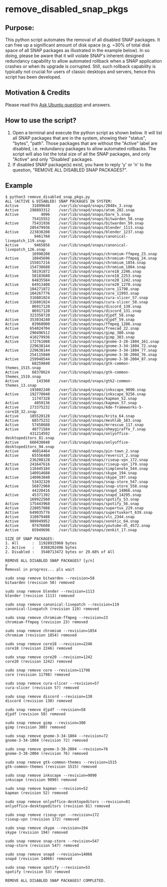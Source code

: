 # remove_disabled_snap_pkgs

## Purpose: 
This python script automates the removal of all disabled SNAP packages. It can free up a significant amount of disk space (e.g. ~30% of total disk space of all SNAP packages as illustrated in the example below). In so doing, please be aware that it will violate SNAP's inherent designed redundancy capability to allow automated rollback when a SNAP application crashes or when its upgrade is corrupted. Still, such rollback capability is typically not crucial for users of classic desktops and servers, hence this script has been developed.

## Motivation & Credits
Please read this [Ask Ubuntu question](https://askubuntu.com/q/1386455/541417) and answers.

## How to use the script? 
 1. Open a terminal and execute the python script as shown below. It will list all SNAP packages that are in the system, showing their "status", "bytes", "path". Those packages that are without the "Active" label are disabled, i.e. redundancy packages to allow automated rollbacks. The script will also list the total size of all the SNAP packages, and only "Active" and only "Disabled' packages.
 2. If disabled SNAP package(s) exist, you have to reply 'y' or 'n' to the question, "REMOVE ALL DISABLED SNAP PACKAGES?".

## Example
    $ python3 remove_disabled_snap_pkgs.py
    ALL (ACTIVE & DISABLED) SNAP PACKAGES IN SYSTEM:
    Active	    31899648	/var/lib/snapd/snaps/2048x_3.snap
    Active	   298893312	/var/lib/snapd/snaps/atom_282.snap
    Active	        4096	/var/lib/snapd/snaps/bare_5.snap
                75415552	/var/lib/snapd/snaps/bitwarden_58.snap
    Active	    75431936	/var/lib/snapd/snaps/bitwarden_59.snap
               205479936	/var/lib/snapd/snaps/blender_1113.snap
    Active	   223838208	/var/lib/snapd/snaps/blender_1237.snap
                 9461760	/var/lib/snapd/snaps/canonical-livepatch_119.snap
    Active	     9465856	/var/lib/snapd/snaps/canonical-livepatch_126.snap
                16990208	/var/lib/snapd/snaps/chromium-ffmpeg_23.snap
    Active	    18845696	/var/lib/snapd/snaps/chromium-ffmpeg_24.snap
               155017216	/var/lib/snapd/snaps/chromium_1854.snap
    Active	   154738688	/var/lib/snapd/snaps/chromium_1864.snap
                58191872	/var/lib/snapd/snaps/core18_2246.snap
    Active	    58183680	/var/lib/snapd/snaps/core18_2253.snap
                64835584	/var/lib/snapd/snaps/core20_1242.snap
    Active	    64913408	/var/lib/snapd/snaps/core20_1270.snap
               104271872	/var/lib/snapd/snaps/core_11798.snap
    Active	   104267776	/var/lib/snapd/snaps/core_11993.snap
               316801024	/var/lib/snapd/snaps/cura-slicer_57.snap
    Active	   316801024	/var/lib/snapd/snaps/cura-slicer_58.snap
                86917120	/var/lib/snapd/snaps/discord_130.snap
    Active	    86917120	/var/lib/snapd/snaps/discord_131.snap
               323358720	/var/lib/snapd/snaps/djpdf_58.snap
    Active	   353034240	/var/lib/snapd/snaps/djpdf_59.snap
    Active	    83968000	/var/lib/snapd/snaps/ffmpeg_1286.snap
    Active	   654024704	/var/lib/snapd/snaps/freecad_22.snap
               290496512	/var/lib/snapd/snaps/gimp_380.snap
    Active	   410279936	/var/lib/snapd/snaps/gimp_383.snap
    Active	   172761088	/var/lib/snapd/snaps/gnome-3-28-1804_161.snap
               229638144	/var/lib/snapd/snaps/gnome-3-34-1804_72.snap
    Active	   229638144	/var/lib/snapd/snaps/gnome-3-34-1804_77.snap
               254115840	/var/lib/snapd/snaps/gnome-3-38-2004_76.snap
    Active	   259948544	/var/lib/snapd/snaps/gnome-3-38-2004_87.snap
                68259840	/var/lib/snapd/snaps/gtk-common-themes_1515.snap
    Active	    68378624	/var/lib/snapd/snaps/gtk-common-themes_1519.snap
    Active	      143360	/var/lib/snapd/snaps/gtk2-common-themes_13.snap
               193802240	/var/lib/snapd/snaps/inkscape_9090.snap
    Active	   192770048	/var/lib/snapd/snaps/inkscape_9256.snap
                11747328	/var/lib/snapd/snaps/kapman_52.snap
    Active	     4059136	/var/lib/snapd/snaps/kapman_57.snap
    Active	   273375232	/var/lib/snapd/snaps/kde-frameworks-5-core18_32.snap
    Active	   185520128	/var/lib/snapd/snaps/krita_64.snap
    Active	    68575232	/var/lib/snapd/snaps/meshlab_183.snap
    Active	    57458688	/var/lib/snapd/snaps/mrrescue_117.snap
    Active	    40771584	/var/lib/snapd/snaps/ohmygiraffe_7.snap
               431214592	/var/lib/snapd/snaps/onlyoffice-desktopeditors_81.snap
    Active	   660430848	/var/lib/snapd/snaps/onlyoffice-desktopeditors_94.snap
    Active	    46014464	/var/lib/snapd/snaps/pin-town_2.snap
    Active	    65556480	/var/lib/snapd/snaps/reversit_2.snap
               236208128	/var/lib/snapd/snaps/riseup-vpn_172.snap
    Active	   241647616	/var/lib/snapd/snaps/riseup-vpn_179.snap
    Active	   116445184	/var/lib/snapd/snaps/simplenote_544.snap
               140914688	/var/lib/snapd/snaps/skype_194.snap
    Active	   140963840	/var/lib/snapd/snaps/skype_197.snap
                53432320	/var/lib/snapd/snaps/snap-store_547.snap
    Active	    56872960	/var/lib/snapd/snaps/snap-store_558.snap
                44220416	/var/lib/snapd/snaps/snapd_14066.snap
    Active	    45371392	/var/lib/snapd/snaps/snapd_14295.snap
               169922560	/var/lib/snapd/snaps/spotify_53.snap
    Active	   175443968	/var/lib/snapd/snaps/spotify_56.snap
    Active	   228057088	/var/lib/snapd/snaps/supertux_229.snap
    Active	   649035776	/var/lib/snapd/snaps/supertuxkart_639.snap
    Active	   310079488	/var/lib/snapd/snaps/vlc_2344.snap
    Active	   989949952	/var/lib/snapd/snaps/xonotic_64.snap
    Active	    97476608	/var/lib/snapd/snaps/youtube-dl_4572.snap
    Active	    65949696	/var/lib/snapd/snaps/zenkit_17.snap

    SIZE OF SNAP PACKAGES:
    1. All      :  11928915968 bytes
    2. Active   :   8388202496 bytes
    2. Disabled :   3540713472 bytes or 29.68% of All

    REMOVE ALL DISABLED SNAP PACKAGES? [y/n]
    y
    Removal in progress... pls wait

    sudo snap remove bitwarden --revision=58
    bitwarden (revision 58) removed

    sudo snap remove blender --revision=1113
    blender (revision 1113) removed

    sudo snap remove canonical-livepatch --revision=119
    canonical-livepatch (revision 119) removed

    sudo snap remove chromium-ffmpeg --revision=23
    chromium-ffmpeg (revision 23) removed

    sudo snap remove chromium --revision=1854
    chromium (revision 1854) removed

    sudo snap remove core18 --revision=2246
    core18 (revision 2246) removed

    sudo snap remove core20 --revision=1242
    core20 (revision 1242) removed

    sudo snap remove core --revision=11798
    core (revision 11798) removed

    sudo snap remove cura-slicer --revision=57
    cura-slicer (revision 57) removed

    sudo snap remove discord --revision=130
    discord (revision 130) removed

    sudo snap remove djpdf --revision=58
    djpdf (revision 58) removed

    sudo snap remove gimp --revision=380
    gimp (revision 380) removed

    sudo snap remove gnome-3-34-1804 --revision=72
    gnome-3-34-1804 (revision 72) removed

    sudo snap remove gnome-3-38-2004 --revision=76
    gnome-3-38-2004 (revision 76) removed

    sudo snap remove gtk-common-themes --revision=1515
    gtk-common-themes (revision 1515) removed

    sudo snap remove inkscape --revision=9090
    inkscape (revision 9090) removed

    sudo snap remove kapman --revision=52
    kapman (revision 52) removed

    sudo snap remove onlyoffice-desktopeditors --revision=81
    onlyoffice-desktopeditors (revision 81) removed

    sudo snap remove riseup-vpn --revision=172
    riseup-vpn (revision 172) removed

    sudo snap remove skype --revision=194
    skype (revision 194) removed

    sudo snap remove snap-store --revision=547
    snap-store (revision 547) removed

    sudo snap remove snapd --revision=14066
    snapd (revision 14066) removed

    sudo snap remove spotify --revision=53
    spotify (revision 53) removed
    
    REMOVE ALL DISABLED SNAP PACKAGES? COMPLETED.
